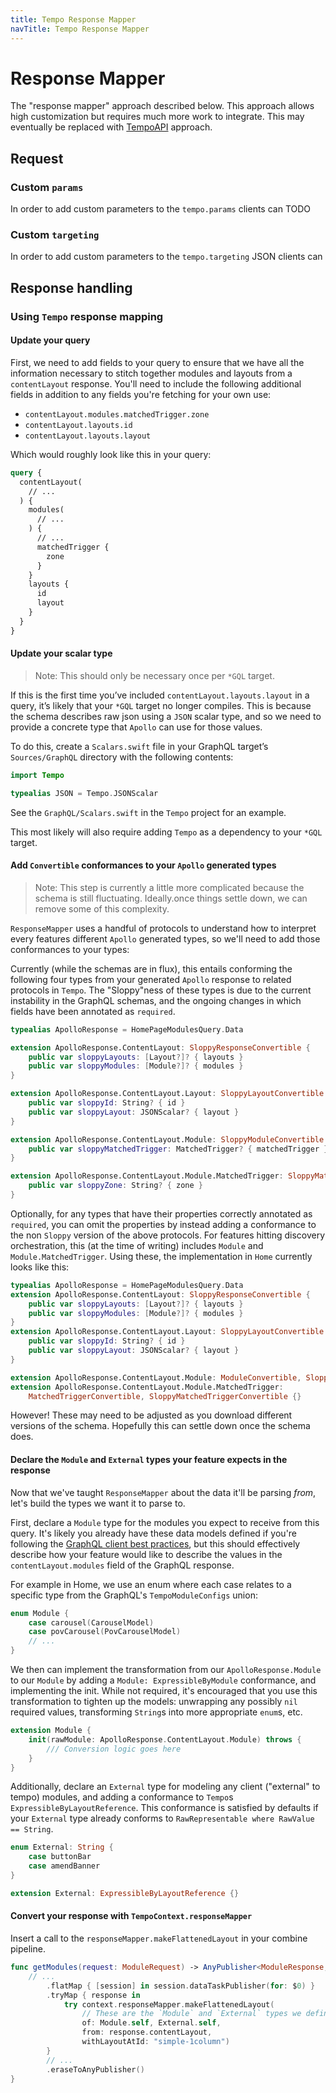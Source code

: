 ```yaml
---
title: Tempo Response Mapper
navTitle: Tempo Response Mapper
---
```


# Response Mapper

The "response mapper" approach described below. This approach allows high customization but 
requires much more work to integrate. This may eventually be replaced with [TempoAPI](tempo-api.md) approach.

## Request

### Custom `params` 
In order to add custom parameters to the `tempo.params` clients can TODO

### Custom `targeting` 
In order to add custom parameters to the `tempo.targeting` JSON clients can 

## Response handling

### Using `Tempo` response mapping

#### Update your query

First, we need to add fields to your query to ensure that we have all the information necessary to stitch together modules and layouts from a `contentLayout` response. You'll need to include the following additional fields in addition to any fields you're fetching for your own use:

- `contentLayout.modules.matchedTrigger.zone`
- `contentLayout.layouts.id`
- `contentLayout.layouts.layout`

Which would roughly look like this in your query:

```GraphQL
query {
  contentLayout(
    // ...
  ) {
    modules(
      // ... 
    ) {
      // ... 
      matchedTrigger {
        zone
      }
    }
    layouts {
      id
      layout
    }
  }
}
```

#### Update your scalar type

> Note: This should only be necessary once per `*GQL` target.

If this is the first time you’ve included `contentLayout.layouts.layout` in a query, it’s likely that your `*GQL` target no longer compiles. This is because the schema describes raw json using a `JSON` scalar type, and so we need to provide a concrete type that `Apollo` can use for those values.

To do this, create a `Scalars.swift` file in your GraphQL target’s `Sources/GraphQL` directory with the following contents:

```Swift
import Tempo

typealias JSON = Tempo.JSONScalar
```
See the `GraphQL/Scalars.swift` in the `Tempo` project for an example.

This most likely will also require adding `Tempo` as a dependency to your `*GQL` target.

#### Add `Convertible` conformances to your `Apollo` generated types

> Note: This step is currently a little more complicated because the schema is still fluctuating. Ideally.once things settle down, we can remove some of this complexity. 

`ResponseMapper` uses a handful of protocols to understand how to interpret every features different `Apollo` generated types, so we'll need to add those conformances to your types:

Currently (while the schemas are in flux), this entails conforming the following four types from your generated `Apollo` response to related protocols in `Tempo`. The "Sloppy"ness of these types is due to the current instability in the GraphQL schemas, and the ongoing changes in which fields have been annotated as `required`.

```swift
typealias ApolloResponse = HomePageModulesQuery.Data

extension ApolloResponse.ContentLayout: SloppyResponseConvertible {
    public var sloppyLayouts: [Layout?]? { layouts }
    public var sloppyModules: [Module?]? { modules }
}

extension ApolloResponse.ContentLayout.Layout: SloppyLayoutConvertible {
    public var sloppyId: String? { id }
    public var sloppyLayout: JSONScalar? { layout }
}

extension ApolloResponse.ContentLayout.Module: SloppyModuleConvertible {
    public var sloppyMatchedTrigger: MatchedTrigger? { matchedTrigger }
}

extension ApolloResponse.ContentLayout.Module.MatchedTrigger: SloppyMatchedTriggerConvertible {
    public var sloppyZone: String? { zone }
}
```

Optionally, for any types that have their properties correctly annotated as `required`, you can omit the properties by instead adding a conformance to the non `Sloppy` version of the above protocols. For features hitting discovery orchestration, this (at the time of writing) includes `Module` and `Module.MatchedTrigger`. Using these, the implementation in `Home` currently looks like this:

```swift
typealias ApolloResponse = HomePageModulesQuery.Data
extension ApolloResponse.ContentLayout: SloppyResponseConvertible {
    public var sloppyLayouts: [Layout?]? { layouts }
    public var sloppyModules: [Module?]? { modules }
}
extension ApolloResponse.ContentLayout.Layout: SloppyLayoutConvertible {
    public var sloppyId: String? { id }
    public var sloppyLayout: JSONScalar? { layout }
}

extension ApolloResponse.ContentLayout.Module: ModuleConvertible, SloppyModuleConvertible {}
extension ApolloResponse.ContentLayout.Module.MatchedTrigger:
    MatchedTriggerConvertible, SloppyMatchedTriggerConvertible {}
```

However! These may need to be adjusted as you download different versions of the schema. Hopefully this can settle down once the schema does.

#### Declare the `Module` and `External` types your feature expects in the response

Now that we've taught `ResponseMapper` about the data it'll be parsing _from_, let's build the types we want it to parse to.

First, declare a `Module` type for the modules you expect to receive from this query. It's likely you already have these data models defined if you're following the [GraphQL client best practices](../networking/graphql-client.md#best-practices), but this should effectively describe how your feature would like to describe the values in the `contentLayout.modules` field of the GraphQL response.

For example in Home, we use an enum where each case relates to a specific type from the GraphQL's `TempoModuleConfigs` union:

```swift
enum Module {
    case carousel(CarouselModel)
    case povCarousel(PovCarouselModel)
    // ...
}
```

We then can implement the transformation from our `ApolloResponse.Module` to our `Module` by adding a `Module: ExpressibleByModule` conformance, and implementing the init. While not required, it's encouraged that you use this transformation to tighten up the models: unwrapping any possibly `nil` required values, transforming `String`s into more appropriate `enum`s, etc.

```swift
extension Module {
    init(rawModule: ApolloResponse.ContentLayout.Module) throws {
        /// Conversion logic goes here
    }
}
```

Additionally, declare an `External` type for modeling any client ("external" to tempo) modules, and adding a conformance to `Tempo`s `ExpressibleByLayoutReference`. This conformance is satisfied by defaults if your `External` type already conforms to `RawRepresentable where RawValue == String`.

```Swift
enum External: String {
    case buttonBar
    case amendBanner
}

extension External: ExpressibleByLayoutReference {}
```

#### Convert your response with `TempoContext.responseMapper`

Insert a call to the `responseMapper.makeFlattenedLayout` in your combine pipeline.


```swift
func getModules(request: ModuleRequest) -> AnyPublisher<ModuleResponse, Error> {
    // ...
        .flatMap { [session] in session.dataTaskPublisher(for: $0) }
        .tryMap { response in 
            try context.responseMapper.makeFlattenedLayout(
                // These are the `Module` and `External` types we defined above
                of: Module.self, External.self,
                from: response.contentLayout,
                withLayoutAtId: "simple-1column")
        }
        // ...
        .eraseToAnyPublisher()
}
```
